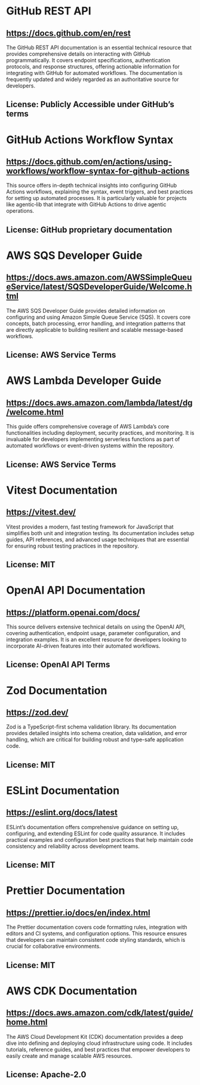 # GitHub REST API
## https://docs.github.com/en/rest
The GitHub REST API documentation is an essential technical resource that provides comprehensive details on interacting with GitHub programmatically. It covers endpoint specifications, authentication protocols, and response structures, offering actionable information for integrating with GitHub for automated workflows. The documentation is frequently updated and widely regarded as an authoritative source for developers.
## License: Publicly Accessible under GitHub’s terms

# GitHub Actions Workflow Syntax
## https://docs.github.com/en/actions/using-workflows/workflow-syntax-for-github-actions
This source offers in-depth technical insights into configuring GitHub Actions workflows, explaining the syntax, event triggers, and best practices for setting up automated processes. It is particularly valuable for projects like agentic‑lib that integrate with GitHub Actions to drive agentic operations.
## License: GitHub proprietary documentation

# AWS SQS Developer Guide
## https://docs.aws.amazon.com/AWSSimpleQueueService/latest/SQSDeveloperGuide/Welcome.html
The AWS SQS Developer Guide provides detailed information on configuring and using Amazon Simple Queue Service (SQS). It covers core concepts, batch processing, error handling, and integration patterns that are directly applicable to building resilient and scalable message-based workflows.
## License: AWS Service Terms

# AWS Lambda Developer Guide
## https://docs.aws.amazon.com/lambda/latest/dg/welcome.html
This guide offers comprehensive coverage of AWS Lambda’s core functionalities including deployment, security practices, and monitoring. It is invaluable for developers implementing serverless functions as part of automated workflows or event-driven systems within the repository.
## License: AWS Service Terms

# Vitest Documentation
## https://vitest.dev/
Vitest provides a modern, fast testing framework for JavaScript that simplifies both unit and integration testing. Its documentation includes setup guides, API references, and advanced usage techniques that are essential for ensuring robust testing practices in the repository.
## License: MIT

# OpenAI API Documentation
## https://platform.openai.com/docs/
This source delivers extensive technical details on using the OpenAI API, covering authentication, endpoint usage, parameter configuration, and integration examples. It is an excellent resource for developers looking to incorporate AI-driven features into their automated workflows.
## License: OpenAI API Terms

# Zod Documentation
## https://zod.dev/
Zod is a TypeScript-first schema validation library. Its documentation provides detailed insights into schema creation, data validation, and error handling, which are critical for building robust and type-safe application code.
## License: MIT

# ESLint Documentation
## https://eslint.org/docs/latest
ESLint’s documentation offers comprehensive guidance on setting up, configuring, and extending ESLint for code quality assurance. It includes practical examples and configuration best practices that help maintain code consistency and reliability across development teams.
## License: MIT

# Prettier Documentation
## https://prettier.io/docs/en/index.html
The Prettier documentation covers code formatting rules, integration with editors and CI systems, and configuration options. This resource ensures that developers can maintain consistent code styling standards, which is crucial for collaborative environments.
## License: MIT

# AWS CDK Documentation
## https://docs.aws.amazon.com/cdk/latest/guide/home.html
The AWS Cloud Development Kit (CDK) documentation provides a deep dive into defining and deploying cloud infrastructure using code. It includes tutorials, reference guides, and best practices that empower developers to easily create and manage scalable AWS resources.
## License: Apache-2.0